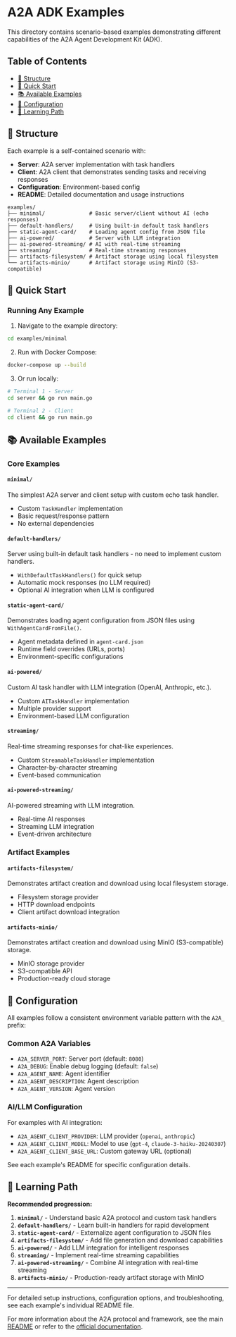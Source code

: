 # A2A ADK Examples

This directory contains scenario-based examples demonstrating different capabilities of the A2A Agent Development Kit (ADK).

## Table of Contents

- [📁 Structure](#-structure)
- [🚀 Quick Start](#-quick-start)
- [📚 Available Examples](#-available-examples)
- [🔧 Configuration](#-configuration)
- [📖 Learning Path](#-learning-path)

## 📁 Structure

Each example is a self-contained scenario with:

- **Server**: A2A server implementation with task handlers
- **Client**: A2A client that demonstrates sending tasks and receiving responses
- **Configuration**: Environment-based config
- **README**: Detailed documentation and usage instructions

```
examples/
├── minimal/              # Basic server/client without AI (echo responses)
├── default-handlers/     # Using built-in default task handlers
├── static-agent-card/    # Loading agent config from JSON file
├── ai-powered/           # Server with LLM integration
├── ai-powered-streaming/ # AI with real-time streaming
├── streaming/            # Real-time streaming responses
├── artifacts-filesystem/ # Artifact storage using local filesystem
└── artifacts-minio/      # Artifact storage using MinIO (S3-compatible)
```

## 🚀 Quick Start

### Running Any Example

1. Navigate to the example directory:

```bash
cd examples/minimal
```

2. Run with Docker Compose:

```bash
docker-compose up --build
```

3. Or run locally:

```bash
# Terminal 1 - Server
cd server && go run main.go

# Terminal 2 - Client
cd client && go run main.go
```

## 📚 Available Examples

### Core Examples

#### `minimal/`

The simplest A2A server and client setup with custom echo task handler.

- Custom `TaskHandler` implementation
- Basic request/response pattern
- No external dependencies

#### `default-handlers/`

Server using built-in default task handlers - no need to implement custom handlers.

- `WithDefaultTaskHandlers()` for quick setup
- Automatic mock responses (no LLM required)
- Optional AI integration when LLM is configured

#### `static-agent-card/`

Demonstrates loading agent configuration from JSON files using `WithAgentCardFromFile()`.

- Agent metadata defined in `agent-card.json`
- Runtime field overrides (URLs, ports)
- Environment-specific configurations

#### `ai-powered/`

Custom AI task handler with LLM integration (OpenAI, Anthropic, etc.).

- Custom `AITaskHandler` implementation
- Multiple provider support
- Environment-based LLM configuration

#### `streaming/`

Real-time streaming responses for chat-like experiences.

- Custom `StreamableTaskHandler` implementation
- Character-by-character streaming
- Event-based communication

#### `ai-powered-streaming/`

AI-powered streaming with LLM integration.

- Real-time AI responses
- Streaming LLM integration
- Event-driven architecture

### Artifact Examples

#### `artifacts-filesystem/`

Demonstrates artifact creation and download using local filesystem storage.

- Filesystem storage provider
- HTTP download endpoints
- Client artifact download integration

#### `artifacts-minio/`

Demonstrates artifact creation and download using MinIO (S3-compatible) storage.

- MinIO storage provider
- S3-compatible API
- Production-ready cloud storage

## 🔧 Configuration

All examples follow a consistent environment variable pattern with the `A2A_` prefix:

### Common A2A Variables

- `A2A_SERVER_PORT`: Server port (default: `8080`)
- `A2A_DEBUG`: Enable debug logging (default: `false`)
- `A2A_AGENT_NAME`: Agent identifier
- `A2A_AGENT_DESCRIPTION`: Agent description
- `A2A_AGENT_VERSION`: Agent version

### AI/LLM Configuration

For examples with AI integration:

- `A2A_AGENT_CLIENT_PROVIDER`: LLM provider (`openai`, `anthropic`)
- `A2A_AGENT_CLIENT_MODEL`: Model to use (`gpt-4`, `claude-3-haiku-20240307`)
- `A2A_AGENT_CLIENT_BASE_URL`: Custom gateway URL (optional)

See each example's README for specific configuration details.

## 📖 Learning Path

**Recommended progression:**

1. **`minimal/`** - Understand basic A2A protocol and custom task handlers
2. **`default-handlers/`** - Learn built-in handlers for rapid development
3. **`static-agent-card/`** - Externalize agent configuration to JSON files
4. **`artifacts-filesystem/`** - Add file generation and download capabilities
5. **`ai-powered/`** - Add LLM integration for intelligent responses
6. **`streaming/`** - Implement real-time streaming capabilities
7. **`ai-powered-streaming/`** - Combine AI integration with real-time streaming
8. **`artifacts-minio/`** - Production-ready artifact storage with MinIO

---

For detailed setup instructions, configuration options, and troubleshooting, see each example's individual README file.

For more information about the A2A protocol and framework, see the main [README](../README.md) or refer to the [official documentation](https://google.github.io/adk-docs/).
